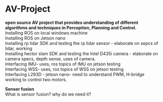 # AV-Project
**open source AV project that provides understanding of different algorithms and techniques in Perception, Planning and Control.<br />**
Installing ROS on local windows machine <br />
Installing ROS on Jetson nano<br />
Installing rp lidar SDK and testing the rp lidar sensor - elaborate on sepcs of lidar, working<br />
Installing hector slam SDK and testing the Intel D435i camera - elaborate on camera specs, depth sense, uses of camera.<br />
Interfacing IMU- uses, ros topics of IMU on jetson testing<br />
Interfacing WSS- uses, ros topics of WSS on jetson testing<br />
Interfacing L293D - jetson nano- need to understand PWM, H-bridge working to control two motors. <br />


**Sensor fusion**  
What is sensor fusion? why do we need it?  

